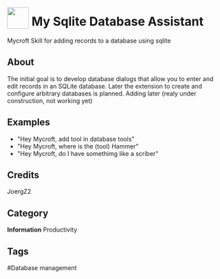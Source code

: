 # <img src="https://raw.githack.com/FortAwesome/Font-Awesome/master/svgs/solid/tools.svg" card_color="#22A7F0" width="50" height="50" style="vertical-align:bottom"/> My Sqlite Database Assistant
Mycroft Skill for adding records to a database using sqlite

## About
The initial goal is to develop database dialogs that allow you to enter and edit records in an SQLite database. Later the extension to create and configure arbitrary databases is planned.
Adding later (realy under construction, not working yet) 

## Examples
* "Hey Mycroft, add tool in database tools"
* "Hey Mycroft, where is the (tool) Hammer"
* "Hey Mycroft, do I have somethimg like a scriber"

## Credits
JoergZ2

## Category
**Information**
Productivity

## Tags
#Database management

